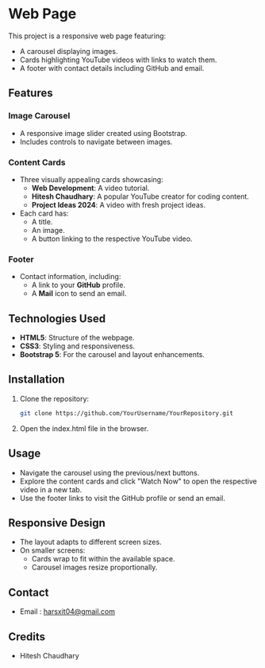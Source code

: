 # Web Page

This project is a responsive web page featuring:
- A carousel displaying images.
- Cards highlighting YouTube videos with links to watch them.
- A footer with contact details including GitHub and email.


## Features

### Image Carousel
- A responsive image slider created using Bootstrap.
- Includes controls to navigate between images.

### Content Cards
- Three visually appealing cards showcasing:
  - **Web Development**: A video tutorial.
  - **Hitesh Chaudhary**: A popular YouTube creator for coding content.
  - **Project Ideas 2024**: A video with fresh project ideas.
- Each card has:
  - A title.
  - An image.
  - A button linking to the respective YouTube video.

### Footer
- Contact information, including:
  - A link to your **GitHub** profile.
  - A **Mail** icon to send an email.


## Technologies Used

- **HTML5**: Structure of the webpage.
- **CSS3**: Styling and responsiveness.
- **Bootstrap 5**: For the carousel and layout enhancements.


## Installation

1. Clone the repository:
   ```bash
   git clone https://github.com/YourUsername/YourRepository.git


2. Open the index.html file in the browser.

## Usage 
- Navigate the carousel using the previous/next buttons.
- Explore the content cards and click "Watch Now" to open the respective video in a new tab.
- Use the footer links to visit the GitHub profile or send an email.

## Responsive Design 
- The layout adapts to different screen sizes.
- On smaller screens:
  - Cards wrap to fit within the available space.
  - Carousel images resize proportionally.

## Contact 

- Email : harsxit04@gmail.com 

## Credits 

- Hitesh Chaudhary 